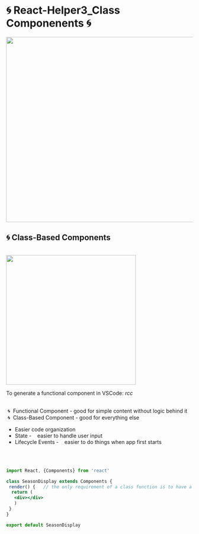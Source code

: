 # 🌀 React-Helper3_Class Componenents 🌀

<img src="https://sunscrapers.com/blog/wp-content/uploads/2018/11/1__DOHv30w-0eI-Ysz5U47Yg.png" height=500 width=900>

<h2>🌀 Class-Based Components</h2>
<br>
 <img src="https://www.techdiagonal.com/wp-content/uploads/2019/08/React-components-blog-image.jpg" height=350 width=350> 
<br>

To generate a functional component in VSCode: <em>rcc</em>
<br>
<br>


&nbsp;🌀&nbsp; Functional Component - good for simple content without logic behind it <br>
&nbsp;🌀&nbsp; Class-Based Component - good for everything else


<ul>
 <li>Easier code organization</li>
 <li>State - &nbsp;&nbsp; easier to handle user input</li>
 <li>Lifecycle Events - &nbsp;&nbsp;  easier to do things when app first starts</li>
</ul>
<br>
<br>

```jsx
import React, {Components} from 'react'

class SeasonDisplay extends Components {
 render() {   // the only requirement of a class function is to have a render method
  return (
   <div></div>
   )
 }
}

export default SeasonDisplay
```
